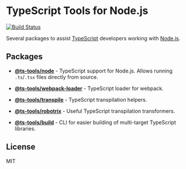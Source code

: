 # TypeScript Tools for Node.js
[![Build Status](https://github.com/AviVahl/ts-tools/workflows/tests/badge.svg)](https://github.com/AviVahl/ts-tools/actions)

Several packages to assist [TypeScript](https://www.typescriptlang.org/) developers working with [Node.js](https://nodejs.org/en/).

## Packages

- **[@ts-tools/node](https://github.com/AviVahl/ts-tools/tree/master/packages/node)** - TypeScript support for Node.js. Allows running `.ts`/`.tsx` files directly from source.

- **[@ts-tools/webpack-loader](https://github.com/AviVahl/ts-tools/tree/master/packages/webpack-loader)** - TypeScript loader for webpack.

- **[@ts-tools/transpile](https://github.com/AviVahl/ts-tools/tree/master/packages/transpile)** - TypeScript transpilation helpers.

- **[@ts-tools/robotrix](https://github.com/AviVahl/ts-tools/tree/master/packages/robotrix)** - Useful TypeScript transpilation transformers.

- **[@ts-tools/build](https://github.com/AviVahl/ts-tools/tree/master/packages/build)** - CLI for easier building of multi-target TypeScript libraries.

## License

MIT

